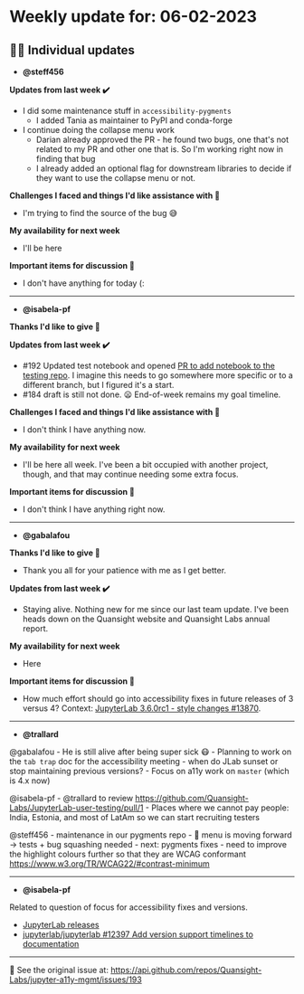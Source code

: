 # Weekly update for: 06-02-2023

## :singer: Individual updates

- **@steff456** 

 **Updates from last week :heavy_check_mark:**
- I did some maintenance stuff in `accessibility-pygments`
   - I added Tania as maintainer to PyPI and conda-forge 
- I continue doing the collapse menu work
   - Darian already approved the PR - he found two bugs, one that's not related to my PR and other one that is. So I'm working right now in finding that bug
   - I already added an optional flag for downstream libraries to decide if they want to use the collapse menu or not. 

**Challenges I faced and things I'd like assistance with 🙏**
- I'm trying to find the source of the bug 😅

**My availability for next week**
- I'll be here

**Important items for discussion 💬**
- I don't have anything for today (: 
---

- **@isabela-pf** 

 **Thanks I'd like to give 🙌**

**Updates from last week :heavy_check_mark:**
- #192 Updated test notebook and opened [PR to add notebook to the testing repo](https://github.com/Quansight-Labs/JupyterLab-user-testing/pull/1). I imagine this needs to go somewhere more specific or to a different branch, but I figured it's a start. 
- #184 draft is still not done. 😦 End-of-week remains my goal timeline.

**Challenges I faced and things I'd like assistance with 🙏**
- I don't think I have anything now.

**My availability for next week**
- I'll be here all week. I've been a bit occupied with another project, though, and that may continue needing some extra focus.

**Important items for discussion 💬**
- I don't think I have anything right now. 
---

- **@gabalafou** 

 **Thanks I'd like to give 🙌**
- Thank you all for your patience with me as I get better.

**Updates from last week :heavy_check_mark:**
- Staying alive. Nothing new for me since our last team update. I've been heads down on the Quansight website and Quansight Labs annual report.

**My availability for next week**
- Here

**Important items for discussion 💬**
- How much effort should go into accessibility fixes in future releases of 3 versus 4? Context: [JupyterLab 3.6.0rc1 - style changes #13870](https://github.com/jupyterlab/jupyterlab/issues/13870). 
---

- **@trallard** 

 @gabalafou 
	- He is still alive after being super sick 😷 
	- Planning to work on the `tab trap` doc for the accessibility meeting
	- when do JLab sunset or stop maintaining previous versions?
	- Focus on a11y work on `master` (which is 4.x now)

@isabela-pf 
	- @trallard to review https://github.com/Quansight-Labs/JupyterLab-user-testing/pull/1
	- Places where we cannot pay people: India, Estonia, and most of LatAm so we can start recruiting testers

@steff456 
	- maintenance in our pygments repo
	- 🍔  menu is moving forward -> tests + bug squashing needed
	- next: pygments fixes 
	- need to improve the highlight colours further so that they are WCAG conformant https://www.w3.org/TR/WCAG22/#contrast-minimum

 
---

- **@isabela-pf** 

 Related to question of focus for accessibility fixes and versions.
* [JupyterLab releases](https://github.com/jupyterlab/jupyterlab/releases)
* [jupyterlab/jupyterlab #12397 Add version support timelines to documentation](https://github.com/jupyterlab/jupyterlab/issues/12397) 
---


:link: See the original issue at: <https://api.github.com/repos/Quansight-Labs/jupyter-a11y-mgmt/issues/193>

